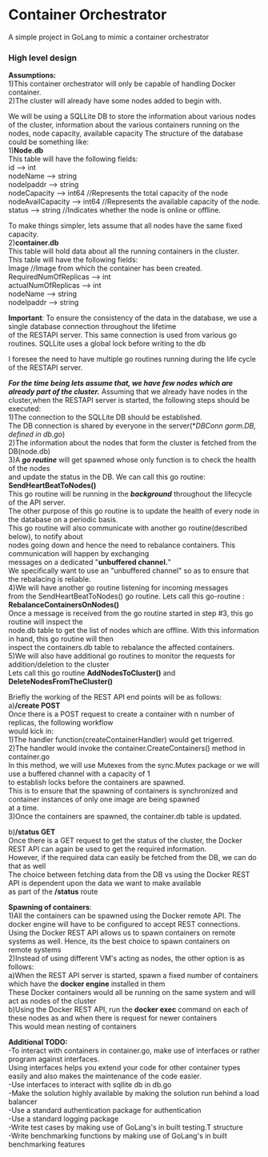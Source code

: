 # Container Orchestrator
A simple project in GoLang to mimic a container orchestrator

### High level design

**Assumptions:** <br />
1)This container orchestrator will only be capable of handling Docker container.<br />
2)The cluster will already have some nodes added to begin with.<br />

We will be using a SQLLite DB to store the information about various nodes of the cluster,
information about the various containers running on the nodes, node capacity, available capacity
The structure of the database could be something like:<br />
1)**Node.db** <br /> This table will have the following fields:<br />
	    id  -->         int <br />
    	nodeName    -->     string<br />
    	nodeIpaddr -->       string<br />
    	nodeCapacity -->     int64	//Represents the total capacity of the node<br />
    	nodeAvailCapacity -->     int64	//Represents the available capacity of the node.<br />
    	status 	-->     string //Indicates whether the node is online or offline.<br />
    
To make things simpler, lets assume that all nodes have the same fixed capacity.<br />
2)**container.db**<br /> This table will hold data about all the running containers in the cluster.<br />
This table will have the following fields:<br />
	Image //Image from which the container has been created.<br />
	RequiredNumOfReplicas -->     int<br />
	actualNumOfReplicas  -->      int<br />
	nodeName  -->                string<br />
	nodeIpaddr    -->            string<br />
	
**Important**: To ensure the consistency of the data in the database, we use a single database connection throughout the lifetime<br />
of the RESTAPI server. This same connection is used from various go routines. SQLLite uses a global lock before writing to the db<br />

I foresee the need to have multiple go routines running during the life cycle of the RESTAPI server.<br />

***For the time being lets assume that, we have few nodes which are already part of the cluster.***
Assuming that we already have nodes in the cluster,when the RESTAPI server is started, the following steps should be executed:<br />
1)The connection to the SQLLite DB should be established.<br />
The DB connection is shared by everyone in the server(**DBConn *gorm.DB, defined in db.go**)<br />
2)The information about the nodes that form the cluster is fetched from the DB(node.db)<br />
3)A ***go routine*** will get spawned whose only function is to check the health of the nodes<br />
and update the status in the DB. We can call this go routine: **SendHeartBeatToNodes()**<br />
This go routine will be running in the ***background*** throughout the lifecycle of the API server.<br />
The other purpose of this go routine is to update the health of every node in the database on a periodic basis.<br />
This go routine will also communicate with another go routine(described below), to notify about <br />
nodes going down and hence the need to rebalance containers.  This communication will happen by exchanging<br />
messages on a dedicated "**unbuffered channel.**"<br />
We specifically want to use an "unbuffered channel" so as to ensure that the rebalacing is reliable. <br />
4)We will have another go routine listening for incoming messages <br />
from the SendHeartBeatToNodes() go routine. Lets call this go-routine : **RebalanceContainersOnNodes()**<br />
Once a message is received from the go routine started in step #3, this go routine will inspect the<br />
node.db table to get the list of nodes which are offline.  With this information in hand, this go routine will then<br />
inspect the containers.db table to rebalance the affected containers.<br />
5)We will also have additional go routines to monitor the requests for addition/deletion to the cluster<br />
Lets call this go routine  **AddNodesToCluster()** and **DeleteNodesFromTheCluster()**<br />



Briefly the working of the REST API end points will be as follows:<br />
a)**/create  POST**<br />
Once there is a POST request to create a container with n number of replicas, the following workflow<br />
would kick in:<br />
1)The handler function(createContainerHandler) would get trigerred.<br />
2)The handler would invoke the container.CreateContainers() method in container.go<br />
In this method, we will use Mutexes from the sync.Mutex package or we will use a buffered channel with a capacity of 1<br />
to establish locks before the containers are spawned.<br />
This is to ensure that the spawning of containers is synchronized and container instances of only one image are being spawned<br />
at a time.<br />
3)Once the containers are spawned, the container.db table is updated.<br />

b)**/status GET**<br />
Once there is a GET request to get the status of the cluster, the Docker REST API can again be used to get the required information.<br />
However, if the required data can easily be fetched from the DB, we can do that as well<br />
The choice between fetching data from the DB vs using the Docker REST API is dependent upon the data we want to make available<br />
as part of the **/status** route <br />

**Spawning of containers**:<br />
1)All the containers can be spawned using the Docker remote API. The docker engine will have to be configured to accept REST connections.<br />
Using the Docker REST API allows us to spawn containers on remote systems as well. Hence, its the best choice to spawn containers on <br />
remote systems <br />
2)Instead of using different VM's acting as nodes, the other option is as follows:<br />
a)When the REST API server is started, spawn a fixed number of containers which have the **docker engine** installed in them<br />
These Docker containers would all be running on the same system and will act as nodes of the cluster<br />
b)Using the Docker REST API, run the **docker exec** command on each of these nodes as and when there is request for newer containers<br />
This would mean nesting of containers <br />

**Additional TODO:**<br />
-To interact with containers in container.go, make use of interfaces or rather program against interfaces.<br />
Using interfaces helps you extend your code for other container types easily and also makes the maintenance of the code easier.<br />
-Use interfaces to interact with sqllite db in db.go<br />
-Make the solution highly available by making the solution run behind a load balancer<br />
-Use a standard authentication package for authentication<br />
-Use a standard logging package<br />
-Write test cases by making use of GoLang's in built testing.T structure<br />
-Write benchmarking functions by making use of GoLang's in built benchmarking features<br />


